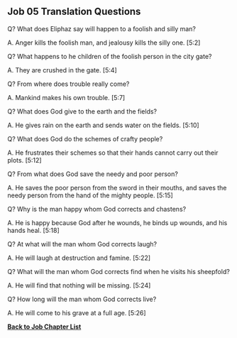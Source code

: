 ## Job 05 Translation Questions ##

Q? What does Eliphaz say will happen to a foolish and silly man?

A. Anger kills the foolish man, and jealousy kills the silly one. [5:2]

Q? What happens to he children of the foolish person in the city gate?

A. They are crushed in the gate. [5:4]

Q? From where does trouble really come?

A. Mankind makes his own trouble. [5:7]

Q? What does God give to the earth and the fields?

A. He gives rain on the earth and sends water on the fields. [5:10]

Q? What does God do the schemes of crafty people?

A. He frustrates their schemes so that their hands cannot carry out their plots. [5:12]

Q? From what does God save the needy and poor person?

A. He saves the poor person from the sword in their mouths, and saves the needy person from the hand of the mighty people. [5:15]

Q? Why is the man happy whom God corrects and chastens?

A. He is happy because God after he wounds, he binds up wounds, and his hands heal. [5:18]

Q? At what will the man whom God corrects laugh?

A. He will laugh at destruction and famine. [5:22]

Q? What will the man whom God corrects find when he visits his sheepfold?

A. He will find that nothing will be missing. [5:24]

Q? How long will the man whom God corrects live?

A. He will come to his grave at a full age. [5:26]

__[Back to Job Chapter List](./)__

